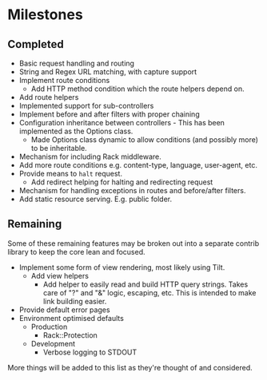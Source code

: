 Milestones
==========

Completed
---------
* Basic request handling and routing
* String and Regex URL matching, with capture support
* Implement route conditions
  * Add HTTP method condition which the route helpers depend on.
* Add route helpers
* Implemented support for sub-controllers
* Implement before and after filters with proper chaining
* Configuration inheritance between controllers - This has been implemented as the Options class.
  * Made Options class dynamic to allow conditions (and possibly more) to be inheritable.
* Mechanism for including Rack middleware.
* Add more route conditions e.g. content-type, language, user-agent, etc.
* Provide means to `halt` request.
  * Add redirect helping for halting and redirecting request
* Mechanism for handling exceptions in routes and before/after filters.
* Add static resource serving. E.g. public folder.

Remaining
---------
Some of these remaining features may be broken out into a separate contrib library to keep the core lean and focused.

* Implement some form of view rendering, most likely using Tilt.
  * Add view helpers
    * Add helper to easily read and build HTTP query strings. Takes care of "?" and "&" logic, escaping, etc. This is
      intended to make link building easier.
* Provide default error pages
* Environment optimised defaults
  * Production
    * Rack::Protection
  * Development
    * Verbose logging to STDOUT
    
More things will be added to this list as they're thought of and considered.
